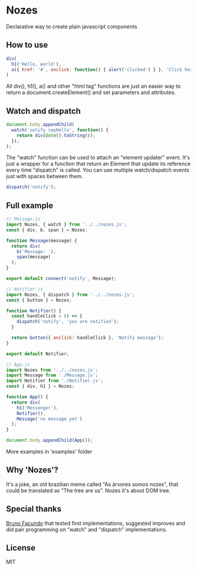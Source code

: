 # Nozes
Declarative way to create plain javascript components

## How to use
```javascript
div(
  h1('Hello, world'),
  a({ href: '#', onclick: function() { alert('clicked') } }, 'Click here')
)
```
All div(), h1(), a() and other "html tag" functions are just an easier way to return a document.createElement() and set parameters and attributes.

## Watch and dispatch
```javascript
document.body.appendChild(
  watch('notify sayHello', function() {
    return div(Date().toString());
  });
);
```
The "watch" function can be used to attach an "element updater" event. It's just a wrapper for a function that return an Element that update its reference every time "dispatch" is called. You can use multiple watch/dispatch events just with spaces between them.
```javascript
dispatch('notify');
```

## Full example
```javascript
// Message.js
import Nozes, { watch } from '../../nozes.js';
const { div, b, span } = Nozes;

function Message(message) {
  return div(
    b('Message: '),
    span(message)
  );
}

export default connect('notify', Message);
```
```javascript
// Notifier.js
import Nozes, { dispatch } from '../../nozes.js';
const { button } = Nozes;

function Notifier() {
  const handleClick = () => {
    dispatch('notify', 'you are notified');
  }

  return button({ onclick: handleClick }, 'Notify message');
}

export default Notifier;
```
```javascript
// App.js
import Nozes from '../../nozes.js';
import Message from './Message.js';
import Notifier from './Notifier.js';
const { div, h1 } = Nozes;

function App() {
  return div(
    h1('Messenger'),
    Notifier(),
    Message('no message yet')
  );
}

document.body.appendChild(App());
```
More examples in 'examples' folder

## Why 'Nozes'?
It's a joke, an old brazilian meme called "As árvores somos nozes", that could be translated as "The tree are us". Nozes it's about DOM tree.

## Special thanks
[Bruno Facundo](http://github.com/BrunoFacundo) that tested first implementations, suggested improves and did pair programming on "watch" and "dispatch" implementations.

## License
MIT
